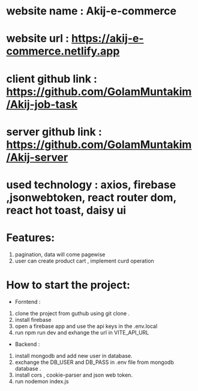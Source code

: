 # website name : Akij-e-commerce
# website url : https://akij-e-commerce.netlify.app
# client github link : https://github.com/GolamMuntakim/Akij-job-task
# server github link : https://github.com/GolamMuntakim/Akij-server
# used technology : axios, firebase ,jsonwebtoken, react router dom, react hot toast, daisy ui
# Features:
1. pagination, data will come pagewise
2. user can create product cart , implement curd operation 
# How to start the project:
* Forntend : 
1. clone the project from guthub using git clone .
2. install firebase
3. open a firebase app and use the api keys in the .env.local
4. run npm run dev and exhange the url in VITE_API_URL

* Backend : 
1. install mongodb and add new user in database.
2. exchange the DB_USER and DB_PASS in .env file from mongodb database .
3. install cors , cookie-parser and json web token.
4. run nodemon index.js
